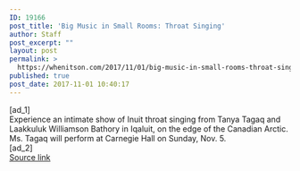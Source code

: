 ```yaml
---
ID: 19166
post_title: 'Big Music in Small Rooms: Throat Singing'
author: Staff
post_excerpt: ""
layout: post
permalink: >
  https://whenitson.com/2017/11/01/big-music-in-small-rooms-throat-singing/
published: true
post_date: 2017-11-01 10:40:17
---
```

 [ad_1]
<br>Experience an intimate show of Inuit throat singing from Tanya Tagaq and Laakkuluk Williamson Bathory in Iqaluit, on the edge of the Canadian Arctic. Ms. Tagaq will perform at Carnegie Hall on Sunday, Nov. 5.
<br>[ad_2]
<br><a href="https://www.nytimes.com/video/arts/music/100000005486567/big-music-in-small-rooms-throat-singing.html?partner=rss&#038;emc=rss">Source link </a>